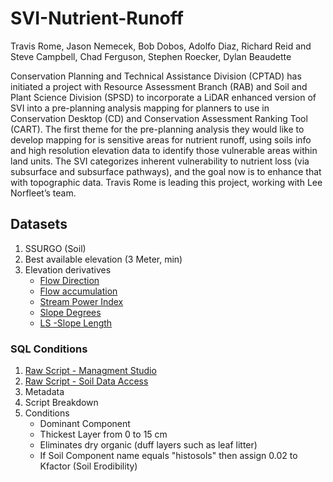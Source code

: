 # SVI-Nutrient-Runoff
Travis Rome, Jason Nemecek, Bob Dobos, Adolfo Diaz, Richard Reid and Steve Campbell, Chad Ferguson, Stephen Roecker, Dylan Beaudette

Conservation Planning and Technical Assistance Division (CPTAD) has initiated a project with Resource Assessment Branch (RAB) and Soil and Plant Science Division (SPSD) to incorporate a LiDAR enhanced version of SVI into a pre-planning analysis mapping for planners to use in Conservation Desktop (CD) and Conservation Assessment Ranking Tool (CART).  The first theme for the pre-planning analysis they would like to develop mapping for is sensitive areas for nutrient runoff, using soils info and high resolution elevation data to identify those vulnerable areas within land units. The SVI categorizes inherent vulnerability to nutrient loss (via subsurface and subsurface pathways), and the goal now is to enhance that with topographic data. Travis Rome is leading this project, working with Lee Norfleet’s team. 

## Datasets
1. SSURGO (Soil)
2. Best available elevation (3 Meter, min)
3. Elevation derivatives
    + [Flow Direction](https://pro.arcgis.com/en/pro-app/latest/help/analysis/raster-functions/flow-direction-raster-function.htm#:~:text=The%20Flow%20Direction%20raster%20function,D%2DInfinity%20(DINF))
    + [Flow accumulation](https://saga-gis.sourceforge.io/saga_tool_doc/7.1.0/ta_hydrology_0.html)
    + [Stream Power Index](https://saga-gis.sourceforge.io/saga_tool_doc/7.1.0/ta_hydrology_21.html)
    + [Slope Degrees](https://saga-gis.sourceforge.io/saga_tool_doc/7.1.0/ta_morphometry_0.html)
    + [LS -Slope Length](https://saga-gis.sourceforge.io/saga_tool_doc/7.1.0/ta_hydrology_22.html)

### SQL Conditions
1. [Raw Script - Managment Studio](https://github.com/jneme910/SVI-Nutrient-Runoff/blob/main/SQL/SDA_rkls.sql)
2. [Raw Script - Soil Data Access](https://github.com/jneme910/SVI-Nutrient-Runoff/blob/main/SQL/SDA_version_rkls.txt)
3. Metadata
4. Script Breakdown
5. Conditions
    + Dominant Component
    + Thickest Layer from 0 to 15 cm
    + Eliminates dry organic (duff layers such as leaf litter)
    + If Soil Component name equals "histosols" then assign 0.02 to Kfactor (Soil Erodibility)
    


    
